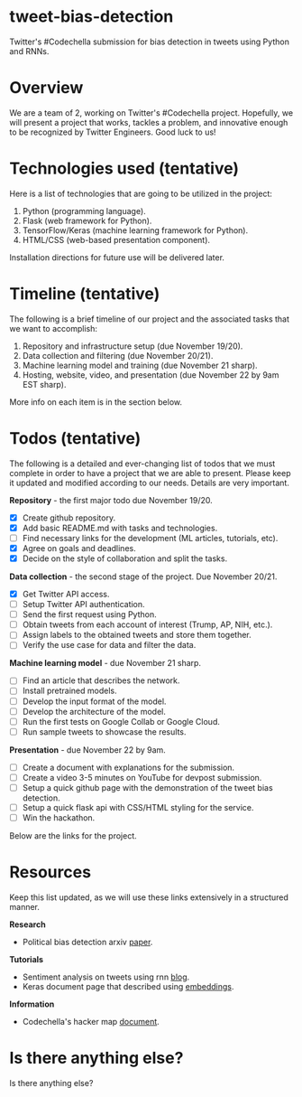 # tweet-bias-detection
Twitter's #Codechella submission for bias detection in tweets using Python and RNNs.

# Overview
We are a team of 2, working on Twitter's #Codechella project. Hopefully, we
will present a project that works, tackles a problem, and innovative enough to
be recognized by Twitter Engineers. Good luck to us!

# Technologies used (tentative)
Here is a list of technologies that are going to be utilized in the project:

1. Python (programming language).
2. Flask (web framework for Python).
3. TensorFlow/Keras (machine learning framework for Python).
4. HTML/CSS (web-based presentation component).

Installation directions for future use will be delivered later.

# Timeline (tentative)
The following is a brief timeline of our project and the associated tasks that
we want to accomplish:

1. Repository and infrastructure setup (due November 19/20).
2. Data collection and filtering (due November 20/21).
3. Machine learning model and training (due November 21 sharp).
4. Hosting, website, video, and presentation (due November 22 by 9am EST sharp).

More info on each item is in the section below.

# Todos (tentative)
The following is a detailed and ever-changing list of todos that we must complete
in order to have a project that we are able to present. Please keep it updated and
modified according to our needs. Details are very important.

**Repository** - the first major todo due November 19/20.
- [x] Create github repository.
- [x] Add basic README.md with tasks and technologies.
- [ ] Find necessary links for the development (ML articles, tutorials, etc).
- [x] Agree on goals and deadlines.
- [x] Decide on the style of collaboration and split the tasks.

**Data collection** - the second stage of the project. Due November 20/21.
- [x] Get Twitter API access.
- [ ] Setup Twitter API authentication.
- [ ] Send the first request using Python.
- [ ] Obtain tweets from each account of interest (Trump, AP, NIH, etc.).
- [ ] Assign labels to the obtained tweets and store them together.
- [ ] Verify the use case for data and filter the data.

**Machine learning model** - due November 21 sharp.
- [ ] Find an article that describes the network.
- [ ] Install pretrained models.
- [ ] Develop the input format of the model.
- [ ] Develop the architecture of the model.
- [ ] Run the first tests on Google Collab or Google Cloud.
- [ ] Run sample tweets to showcase the results.

**Presentation** - due November 22 by 9am.
- [ ] Create a document with explanations for the submission.
- [ ] Create a video 3-5 minutes on YouTube for devpost submission.
- [ ] Setup a quick github page with the demonstration of the tweet bias detection.
- [ ] Setup a quick flask api with CSS/HTML styling for the service.
- [ ] Win the hackathon.

Below are the links for the project.

# Resources
Keep this list updated, as we will use these links extensively in a structured manner.

**Research**
- Political bias detection arxiv [paper](https://arxiv.org/pdf/2010.10652.pdf).

**Tutorials**
- Sentiment analysis on tweets using rnn [blog](https://medium.com/@gabriel.mayers/sentiment-analysis-from-tweets-using-recurrent-neural-networks-ebf6c202b9d5).
- Keras document page that described using [embeddings](https://keras.io/examples/nlp/pretrained_word_embeddings/).

**Information**
- Codechella's hacker map [document](https://www.notion.so/Codechella-Hacker-Map-1bc32d1fba4547ed98d81cc3ca31dfb3).

# Is there anything else?
Is there anything else?
